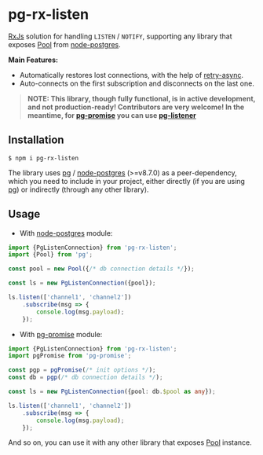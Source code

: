 # pg-rx-listen

[RxJs] solution for handling `LISTEN` / `NOTIFY`, supporting any library that exposes [Pool] from [node-postgres].

**Main Features:**

* Automatically restores lost connections, with the help of [retry-async].
* Auto-connects on the first subscription and disconnects on the last one. 

> **NOTE: This library, though fully functional, is in active development, and not production-ready!
> Contributors are very welcome! In the meantime, for [pg-promise] you can use [pg-listener]**

## Installation

```
$ npm i pg-rx-listen
```

The library uses [pg] / [node-postgres] (>=v8.7.0) as a peer-dependency, which you need to include in your project,
either directly (if you are using [pg]) or indirectly (through any other library).

## Usage

* With [node-postgres] module:

```ts
import {PgListenConnection} from 'pg-rx-listen';
import {Pool} from 'pg';

const pool = new Pool({/* db connection details */});

const ls = new PgListenConnection({pool});

ls.listen(['channel1', 'channel2'])
    .subscribe(msg => {
        console.log(msg.payload);
    });
```

* With [pg-promise] module:

```ts
import {PgListenConnection} from 'pg-rx-listen';
import pgPromise from 'pg-promise';

const pgp = pgPromise(/* init options */);
const db = pgp(/* db connection details */);

const ls = new PgListenConnection({pool: db.$pool as any});

ls.listen(['channel1', 'channel2'])
    .subscribe(msg => {
        console.log(msg.payload);
    });
```

And so on, you can use it with any other library that exposes [Pool] instance.

[node-postgres]:https://github.com/brianc/node-postgres

[pg]:https://github.com/brianc/node-postgres

[Pool]:https://node-postgres.com/apis/pool

[pg-promise]:https://github.com/vitaly-t/pg-promise

[RxJs]:https://github.com/ReactiveX/rxjs

[retry-async]:https://github.com/vitaly-t/retry-async

[pg-listener]:https://github.com/vitaly-t/pg-listener
